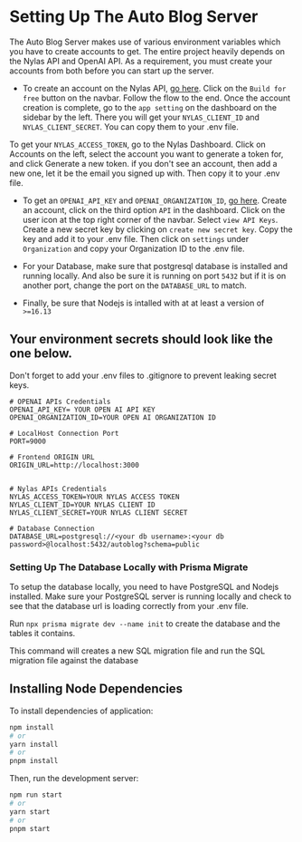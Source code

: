 <!-- Setting Up The Database -->

# Setting Up The Auto Blog Server

The Auto Blog Server makes use of various environment variables which you have to create accounts to get. The entire project heavily depends on the Nylas API and OpenAI API. As a requirement, you must create your accounts from both before you can start up the server.

<!-- **Note** Use an email for the entire process as it is required for the application to function properly. -->

- To create an account on the Nylas API, [go here](https://www.nylas.com/). Click on the `Build for free` button on the navbar. Follow the flow to the end. Once the account creation is complete, go to the `app setting` on the dashboard on the sidebar by the left. There you will get your `NYLAS_CLIENT_ID` and `NYLAS_CLIENT_SECRET`. You can copy them to your .env file.

To get your `NYLAS_ACCESS_TOKEN`, go to the Nylas Dashboard. Click on Accounts on the left, select the account you want to generate a token for, and click Generate a new token. if you don't see an account, then add a new one, let it be the email you signed up with. Then copy it to your .env file.

- To get an `OPENAI_API_KEY` and `OPENAI_ORGANIZATION_ID`, [go here](https://openai.com/). Create an account, click on the third option `API` in the dashboard. Click on the user icon at the top right corner of the navbar. Select `view API Keys`. Create a new secret key by clicking on `create new secret key`. Copy the key and add it to your .env file. Then click on `settings` under `Organization` and copy your Organization ID to the .env file.

- For your Database, make sure that postgresql database is installed and running locally. And also be sure it is running on port `5432` but if it is on another port, change the port on the `DATABASE_URL` to match.

- Finally, be sure that Nodejs is intalled with at at least a version of `>=16.13`

## Your environment secrets should look like the one below.

Don't forget to add your .env files to .gitignore to prevent leaking secret keys.

```.env
# OPENAI APIs Credentials
OPENAI_API_KEY= YOUR OPEN AI API KEY
OPENAI_ORGANIZATION_ID=YOUR OPEN AI ORGANIZATION ID

# LocalHost Connection Port
PORT=9000

# Frontend ORIGIN URL
ORIGIN_URL=http://localhost:3000


# Nylas APIs Credentials
NYLAS_ACCESS_TOKEN=YOUR NYLAS ACCESS TOKEN
NYLAS_CLIENT_ID=YOUR NYLAS CLIENT ID
NYLAS_CLIENT_SECRET=YOUR NYLAS CLIENT SECRET

# Database Connection
DATABASE_URL=postgresql://<your db username>:<your db password>@localhost:5432/autoblog?schema=public
```

### Setting Up The Database Locally with Prisma Migrate

To setup the database locally, you need to have PostgreSQL and Nodejs installed. Make sure your PostgreSQL server is running locally and check to see that the database url is loading correctly from your .env file.

Run `npx prisma migrate dev --name init` to create the database and the tables it contains.

This command will creates a new SQL migration file and run the SQL migration file against the database

## Installing Node Dependencies

To install dependencies of application:

```bash
npm install
# or
yarn install
# or
pnpm install
```

Then, run the development server:

```bash
npm run start
# or
yarn start
# or
pnpm start
```
